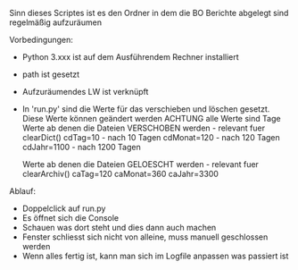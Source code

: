 Sinn dieses Scriptes ist es den Ordner in dem die BO Berichte abgelegt sind regelmäßig aufzuräumen

Vorbedingungen:
- Python 3.xxx ist auf dem Ausführendem Rechner installiert
- path ist gesetzt
- Aufzuräumendes LW ist verknüpft
- In 'run.py' sind die Werte für das verschieben und löschen gesetzt. Diese Werte können geändert werden
    ACHTUNG alle Werte sind Tage 
    Werte ab denen die Dateien VERSCHOBEN werden - relevant fuer clearDict()
    cdTag=10 - nach 10 Tagen
    cdMonat=120 - nach 120 Tagen 
    cdJahr=1100 - nach 1200 Tagen
 
    Werte ab denen die Dateien GELOESCHT werden - relevant fuer clearArchiv()
    caTag=120
    caMonat=360
    caJahr=3300

Ablauf:
- Doppelclick auf run.py
- Es öffnet sich die Console
- Schauen was dort steht und dies dann auch machen
- Fenster schliesst sich nicht von alleine, muss manuell geschlossen werden
- Wenn alles fertig ist, kann man sich im Logfile anpassen was passiert ist